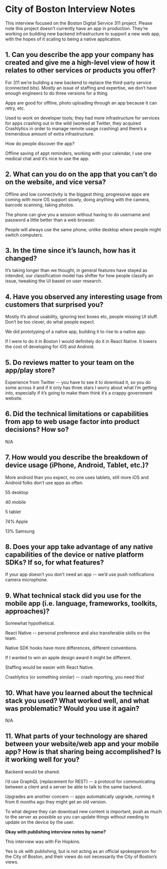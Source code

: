 # City of Boston Interview Notes

This interview focused on the Boston Digital Service 311 project. Please note this project doesn’t currently have an app in production. They’re working on building new backend infrastructure to support a new web app, with the hopes of it scaling to being a native application.

## 1. Can you describe the app your company has created and give me a high-level view of how it relates to other services or products you offer?

For 311 we’re building a new backend to replace the third-party service (connected bits). Mostly an issue of staffing and expertise, we don’t have enough engineers to do three versions for a thing.

Apps are good for offline, photo uploading through an app because it can retry, etc.

Used to work on developer tools; they had more infrastructure for services for apps crashing out in the wild (worked at Twitter, they acquired Crashlytics in order to manage remote usage crashing) and there’s a tremendous amount of extra infrastructure.

How do people discover the app?

Offline saving of appt reminders, working with your calendar, I use one medical chat and it’s nice to use the app.

## 2. What can you do on the app that you can’t do on the website, and vice versa?

Offline and low connectivity is the biggest thing, progressive apps are coming with more OS support slowly, doing anything with the camera, barcode scanning, taking photos.

The phone can give you a session without having to do username and password a little better than a web browser.

People will always use the same phone; unlike desktop where people might switch computers.

## 3. In the time since it’s launch, how has it changed?

It’s taking longer than we thought, in general features have stayed as intended, our classification model has shifter for how people classify an issue, tweaking the UI based on user research.

## 4. Have you observed any interesting usage from customers that surprised you?

Mostly it’s about usability, ignoring text boxes etc, people missing UI stuff. Don’t be too clever, do what people expect.

We did prototyping of a native app, building it to rise to a native app.

If I were to do it in Boston I would definitely do it in React Native. It lowers the cost of developing for iOS and Android.

## 5. Do reviews matter to your team on the app/play store?

Experience from Twitter -- you have to see it to download it, so you do some across it and if it only has three stars I worry about what I’m getting into, especially if it’s going to make them think it’s a crappy government website.

## 6. Did the technical limitations or capabilities from app to web usage factor into product decisions? How so?

N/A

## 7. How would you describe the breakdown of device usage (iPhone, Android, Tablet, etc.)?

More android than you expect, no one uses tablets, still more iOS and Android folks don’t use apps as often.

55 desktop

40 mobile

5 tablet

74% Apple

13% Samsung

## 8. Does your app take advantage of any native capabilities of the device or native platform SDKs? If so, for what features?

If your app doesn’t you don’t need an app -- we’d use push notifications camera microphone.

## 9. What technical stack did you use for the mobile app (i.e. language, frameworks, toolkits, approaches)?

Somewhat hypothetical.

React Native -- personal preference and also transferable skills on the team.

Native SDK hooks have more differences, different conventions.

If I wanted to win an apple design award it might be different.

Staffing would be easier with React Native.

Crashlytics (or something similar) -- crash reporting, you need this!

## 10. What have you learned about the technical stack you used? What worked well, and what was problematic? Would you use it again?

N/A

## 11. What parts of your technology are shared between your website/web app and your mobile app? How is that sharing being accomplished? Is it working well for you?

Backend would be shared.

I’d use GraphQL (replacement for REST) -- a protocol for communicating between a client and a server be able to talk to the same backend.

Upgrades are another concern -- apps automatically upgrade, running it from 6 months ago they might get an old version.

To what degree they can download new content is important, push as much to the server as possible so you can update things without needing to update on the device by the user.

**Okay with publishing interview notes by name?**

This interview was with Fin Hopkins.

Yes is ok with publishing, but is not acting as an official spokesperson for the City of Boston, and their views do not necessarily the City of Boston’s views.
